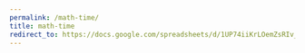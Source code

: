```yaml
---
permalink: /math-time/
title: math-time
redirect_to: https://docs.google.com/spreadsheets/d/1UP74iiKrLOemZsRIv_PLpX_KHIyDDRBztByDuV97DEs/edit#gid=0
---
```

